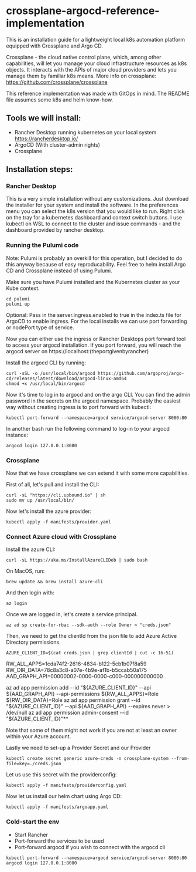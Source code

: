 # crossplane-argocd-reference-implementation

This is an installation guide for a lightweight local k8s automation platform equipped with Crossplane and Argo CD.

Crossplane - the cloud native control plane, which, among other capabilities, will let you manage your cloud infrastructure resources as k8s objects. It interacts with the APIs of major cloud providers and lets you manage them by familiar k8s means. More info on crossplane: https://github.com/crossplane/crossplane

This reference implementation was made with GitOps in mind. The README file assumes some k8s and helm know-how.

## Tools we will install:
- Rancher Desktop running kubernetes on your local system https://rancherdesktop.io/
- ArgoCD (With cluster-admin rights)
- Crossplane


## Installation steps:

### Rancher Desktop

This is a very simple installation without any customizations. Just download the installer for your system and install the software. In the preferences menu you can select the k8s version that you would like to run. Right click on the tray for a kubernetes dashboard and context switch buttons. I use kubectl on WSL to connect to the cluster and issue commands - and the dashboard provided by rancher desktop.


### Running the Pulumi code

Note: Pulumi is probably an overkill for this operation, but I decided to do this anyway because of easy reproducability. Feel free to helm install Argo CD and Crossplane instead of using Pulumi.

Make sure you have Pulumi installed and the Kubernetes cluster as your Kube context.

```
cd pulumi
pulumi up
```

Optional: Pass in the server.ingress.enabled to true in the index.ts file for ArgoCD to enable ingress. For the local installs we can use port forwarding or nodePort type of service.

Now you can either use the ingress or Rancher Desktops port forward tool to access your argocd installation. If you port forward, you will reach the argocd server on https://localhost:(theportgivenbyrancher)

Install the argocd CLI by running:
```
curl -sSL -o /usr/local/bin/argocd https://github.com/argoproj/argo-cd/releases/latest/download/argocd-linux-amd64
chmod +x /usr/local/bin/argocd
```

Now it's time to log in to argocd and on the argo CLI. You can find the admin password in the secrets on the argocd namespace. Probably the easiest way without creating ingress is to port forward with kubectl:
```
kubectl port-forward --namespace=argocd service/argocd-server 8080:80
```
In another bash run the following command to log-in to your argocd instance:
```
argocd login 127.0.0.1:8080
```

### Crossplane

Now that we have crossplane we can extend it with some more capabilities.

First of all, let's pull and install the CLI:

```
curl -sL "https://cli.upbound.io" | sh
sudo mv up /usr/local/bin/
```

Now let's install the azure provider:

```
kubectl apply -f manifests/provider.yaml
```

### Connect Azure cloud with Crossplane

Install the azure CLI:
```
curl -sL https://aka.ms/InstallAzureCLIDeb | sudo bash
```

On MacOS, run:
```
brew update && brew install azure-cli
```

And then login with:

```
az login
```

Once we are logged in, let's create a service principal.

```
az ad sp create-for-rbac --sdk-auth --role Owner > "creds.json"
```

Then, we need to get the clientId from the json file to add Azure Active Directory permissions.

```
AZURE_CLIENT_ID=$(cat creds.json | grep clientId | cut -c 16-51)
```

RW_ALL_APPS=1cda74f2-2616-4834-b122-5cb1b07f8a59
RW_DIR_DATA=78c8a3c8-a07e-4b9e-af1b-b5ccab50a175
AAD_GRAPH_API=00000002-0000-0000-c000-000000000000

az ad app permission add --id "${AZURE_CLIENT_ID}" --api ${AAD_GRAPH_API} --api-permissions ${RW_ALL_APPS}=Role ${RW_DIR_DATA}=Role
az ad app permission grant --id "${AZURE_CLIENT_ID}" --api ${AAD_GRAPH_API} --expires never > /dev/null
az ad app permission admin-consent --id "${AZURE_CLIENT_ID}"**

Note that some of them might not work if you are not at least an owner within your Azure account.

Lastly we need to set-up a Provider Secret and our Provider

```
kubectl create secret generic azure-creds -n crossplane-system --from-file=key=./creds.json
```

Let us use this secret with the providerconfig:
```
kubectl apply -f manifests/providerconfig.yaml
```

Now let us install our helm chart using Argo CD:

```
kubectl apply -f manifests/argoapp.yaml
```

### Cold-start the env

- Start Rancher
- Port-forward the services to be used
- Port-forward argocd if you wish to connect with the argocd cli
```
kubectl port-forward --namespace=argocd service/argocd-server 8080:80
argocd login 127.0.0.1:8080
```
